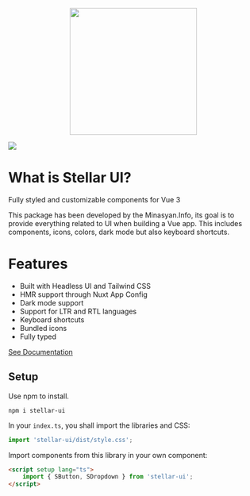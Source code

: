<p align="center">
    <img src="https://github.com/ManukMinasyan/stellar-ui/blob/main/art/stellar-uu-logo.jpeg?raw=true" width="256" />
</p>

<a href="https://www.npmjs.com/package/stellar-ui" rel="nofollow"><img src="https://img.shields.io/npm/dw/stellar-ui.svg" style="max-width: 100%;"></a>

# What is Stellar UI?

Fully styled and customizable components for Vue 3

This package has been developed by the Minasyan.Info, its goal is to provide everything related
to UI when building a Vue app. This includes components, icons, colors, dark mode but also keyboard shortcuts.

# Features

-  Built with Headless UI and Tailwind CSS
-  HMR support through Nuxt App Config
-  Dark mode support
-  Support for LTR and RTL languages
-  Keyboard shortcuts
-  Bundled icons
-  Fully typed

[See Documentation](https://manukminasyan.github.io/stellar-ui/)

## Setup

Use npm to install.

```
npm i stellar-ui
```

In your `index.ts`, you shall import the libraries and CSS:

```ts
import 'stellar-ui/dist/style.css';
```

Import components from this library in your own component:

```html
<script setup lang="ts">
    import { SButton, SDropdown } from 'stellar-ui';
</script>
```
